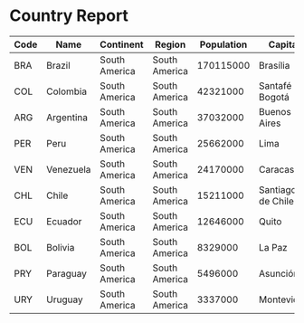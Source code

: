 # Country Report

| Code | Name | Continent | Region | Population | Capital |
| ---- | ---- | --------- | ------ | ---------- | ------- |
| BRA | Brazil | South America | South America | 170115000 | Brasília |
| COL | Colombia | South America | South America | 42321000 | Santafé de Bogotá |
| ARG | Argentina | South America | South America | 37032000 | Buenos Aires |
| PER | Peru | South America | South America | 25662000 | Lima |
| VEN | Venezuela | South America | South America | 24170000 | Caracas |
| CHL | Chile | South America | South America | 15211000 | Santiago de Chile |
| ECU | Ecuador | South America | South America | 12646000 | Quito |
| BOL | Bolivia | South America | South America | 8329000 | La Paz |
| PRY | Paraguay | South America | South America | 5496000 | Asunción |
| URY | Uruguay | South America | South America | 3337000 | Montevideo |
